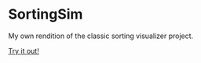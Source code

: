 # SortingSim

My own rendition of the classic sorting visualizer project.

[Try it out!](https://rumbleftw.github.io/SortingSim/)
